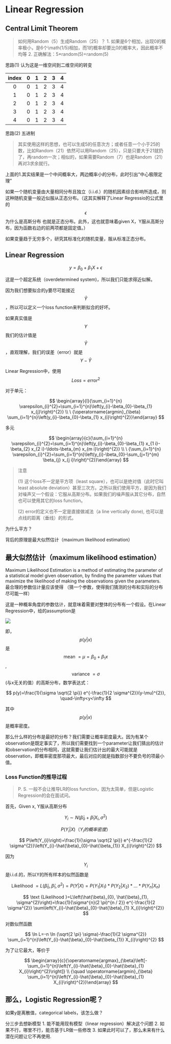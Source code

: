 # Linear Regression

## Central Limit Theorem

> 如何用Random（5）生成Random（25）？ 1. 如果是6个相加，出现0的概率极小，是6个\math\(1/5\)相加，而1的概率却要比0的概率大，因此概率不均等 2. 正确解法：5\*random\(5\)+random\(5\)

思路\(1\) 认为这是一维空间到二维空间的转变

| index | 0 | 1 | 2 | 3 | 4 |
| :---: | :---: | :---: | :---: | :---: | :---: |
| 0 | 0 | 1 | 2 | 3 | 4 |
| 1 | 0 | 1 | 2 | 3 | 4 |
| 2 | 0 | 1 | 2 | 3 | 4 |
| 3 | 0 | 1 | 2 | 3 | 4 |
| 4 | 0 | 1 | 2 | 3 | 4 |

思路\(2\) 五进制

> 其实使用这样的思想，也可以生成5的任意次方；或者任意一个小于25的数，比如Random（21）依然可以用Random（25），只是只要大于21就扔了，再random一次；相似的，如果需要Random（7）也是Random（21）再对3求余就行。

上面的1.其实结果是一个中间概率大，两边概率小的分布，此时引出“中心极限定理”

如果一个随机变量由大量相同分布且独立（i.i.d.）的随机因素综合影响所造成，则这种随机变量一般近似服从正态分布。（这其实解释了Linear Regressio的公式里的 $$\epsilon$$ 为什么是高斯分布 也就是正态分布。此外，这也就意味着given X，Y服从高斯分布，因为函数右边的前两项都是固定值。）

如果变量趋于无穷多个，研究其标准化的随机变量，服从标准正态分布。

## Linear Regression

$$y=\beta_{0}+\beta_{1}X+\epsilon$$

这是一个超定系统（overdetermined system\)，所以我们只能求得近似解。

因为我们想要拟合的y要尽可能接近 $$\hat{Y}$$ ，所以可以定义一个loss function来判断拟合的好坏。

如果真实值是 $$Y$$ 我们的估计值是 $$\hat{Y}$$ ，直观理解，我们的误差（error）就是 $$Y-\hat{Y}$$ 

Linear Regression中，使用 $$Loss=error^{2}$$ 

对于单元：

$$
\begin{array}{l}{\sum_{i=1}^{n} \varepsilon_{i}^{2}=\sum_{i=1}^{n}\left(y_{i}-\beta_{0}-\beta_{1} x_{j}\right)^{2}} \\ 
\
{\operatorname{argmin}_{\beta} \sum_{i=1}^{n}\left(y_{i}-\beta_{0}-\beta_{1} x_{i}\right)^{2}}\end{array}
$$

多元

$$
\begin{array}{c}{\sum_{i=1}^{n} \varepsilon_{i}^{2}=\sum_{i=1}^{n}\left(y_{i}-\beta_{0}-\beta_{1} x_{1 i}-\beta_{2} x_{2 i}-\ldots-\beta_{m} x_{m i}\right)^{2}} \\ 
\
{\sum_{i=1}^{n} 
\varepsilon_{i}^{2}=\sum_{i=1}^{n}\left(y_{i}-\beta_{0}-\sum_{j=1}^{m} \beta_{j} x_{j i}\right)^{2}}\end{array}
$$

> 注意
>
>  \(1\) 这个loss不一定是平方项（least square），也可以是绝对值（此时它叫least absolute deviation）甚至三次方。之所以我们使用平方，是因为我们对噪声又一个假设：它服从高斯分布。如果我们的噪声服从其它分布，自然也可以使用其它的loss function。
>
> \(2\) error的定义也不一定是直接做减法（a line vertically done\), 也可以是点线的距离（垂线）的形式。

为什么平方？

背后的原理是最大似然估计（maximum likelihood estimation）

## 最大似然估计（maximum likelihood estimation）

Maximum Likelihood Estimation is a method of estimating the parameter of a statistical model given observation, by finding the parameter values that maximize the likelihood of making the observations given the parameters. 最合理的参数估计量应该使得 （猜一个参数，使得我们猜测的分布和实际的分布尽可能一样）

这是一种概率角度的参数估计，就意味着需要对整体的分布有一个假设。在Linear Regression中，给的assumption是

![](https://cdn.mathpix.com/snip/images/jDR8vTD7Qf9MwcKo_u7kpbh_NxIBQ6uTHhenaJcPXW4.original.fullsize.png)

即， $$p(y | x)$$ 是 $$\text { mean }=\mu=\beta_{0}+\beta_{1}x$$ , $$\text { variance }=\sigma$$ \(与x无关的值）的高斯分布，数学表达式：

$$
p(y)=\frac{1}{\sigma \sqrt{2 \pi}} e^{-\frac{1}{2 \sigma^{2}}(y-\mu)^{2}}, \quad-\infty<y<\infty
$$

其中 $$p(y|x)$$ 是概率密度。

那么什么样的分布是最好的分布？我们需要让概率密度最大。因为有某个observation是既定事实了，所以我们需要找到一个parameter让我们猜出的估计和observation的分布相同，这就需要让我们估计出的最大可能就是observation，即概率密度那项最大，最后对应的就是指数部分不要负号的项最小值。

### Loss Function的推导过程

> P. S. 一般不会让推导LR的loss function，因为太简单，但是Logistic Regression的会在面试问。

首先，Given x, Y服从高斯分布

$$
Y_{i} \sim N\left(\hat{\beta}_{0}+\hat{\beta}_{1} X_{i}, \sigma^{2}\right)
$$

$$P(Y_{i}|X) （Y_{i}的概率密度）$$ 

$$
P\left(Y_{i}\right)=\frac{1}{\sigma \sqrt{2 \pi}} e^{-\frac{1}{2 \sigma^{2}}\left(Y_{i}-\hat{\beta}_{0}-\hat{\beta_{1}} X_{i}\right)^{2}}
$$

因为 $$Y_{i}$$ 是i.i.d.的，所以Y的所有样本的似然函数是

$$
\text {Likelihood }=L\left(\hat{\beta}_{0}, \hat{\beta}_{1}, \sigma^{2}\right)=P(Y | X)=P\left(Y_{1} | X_{1}\right) * P\left(Y_{2} | X_{2}\right) * \ldots * P\left(Y_{n} | X_{n}\right)
$$

$$
\text {Likelihood }=L\left(\hat{\beta}_{0}, \hat{\beta}_{1}, \sigma^{2}\right)=\frac{1}{\sigma^{n}(2 \pi)^{n / 2}} e^{-\frac{1}{2 \sigma^{2}} \sum\left(Y_{i}-\hat{\beta}_{0}-\hat{\beta}_{1} X_{i}\right)^{2}}
$$

对数似然函数

$$
\ln L=-n \ln (\sqrt{2 \pi} \sigma)-\frac{1}{2 \sigma^{2}} \sum_{i=1}^{n}\left(Y_{i}-\hat{\beta}_{0}-\hat{\beta_{1}} X_{i}\right)^{2}
$$

为了让它最大，等价于

$$
\begin{array}{c}{\operatorname{argmax}_{\beta}\left[-\sum_{i=1}^{n}\left(Y_{i}-\hat{\beta}_{0}-\hat{\beta}_{1} X_{i}\right)^{2}\right]} \\ {\quad \operatorname{argmin}_{\beta} \sum_{i=1}^{n}\left(Y_{i}-\hat{\beta}_{0}-\hat{\beta}_{1} X_{i}\right)^{2}}\end{array}
$$

## 那么，Logistic Regression呢？

如果y是离散值，categorical labels，该怎么做？

分三步去想新模型 1. 能不能用现有模型（linear regression）解决这个问题 2. 如果不行，哪里不行，能否基于LR做一些修改 3. 如果此时可以了，那么未来有什么潜在问题让它不再使用.




